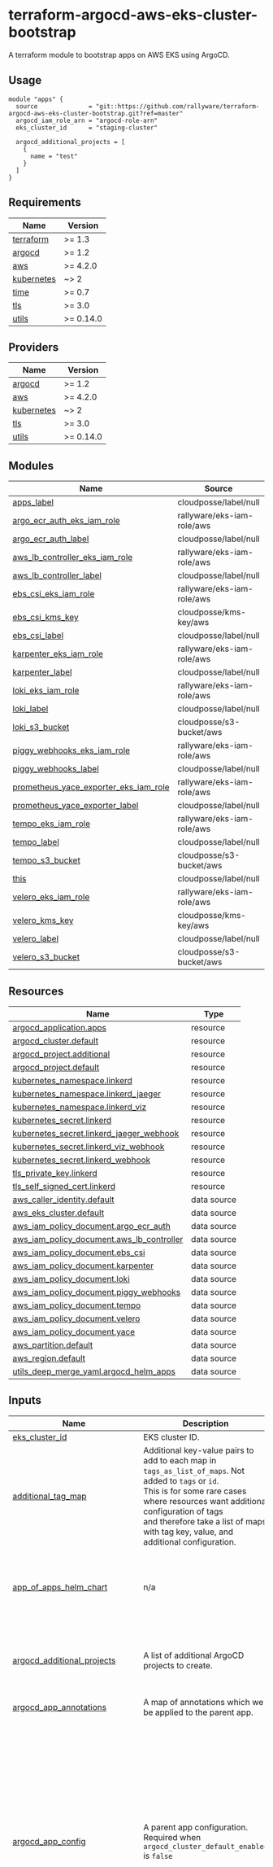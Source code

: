 # terraform-argocd-aws-eks-cluster-bootstrap

A terraform module to bootstrap apps on AWS EKS using ArgoCD.

## Usage

```hcl
module "apps" {
  source              = "git::https://github.com/rallyware/terraform-argocd-aws-eks-cluster-bootstrap.git?ref=master"
  argocd_iam_role_arn = "argocd-role-arn"
  eks_cluster_id      = "staging-cluster"

  argocd_additional_projects = [
    {
      name = "test"
    }
  ]
}
```

<!-- BEGIN_TF_DOCS -->
## Requirements

| Name | Version |
|------|---------|
| <a name="requirement_terraform"></a> [terraform](#requirement\_terraform) | >= 1.3 |
| <a name="requirement_argocd"></a> [argocd](#requirement\_argocd) | >= 1.2 |
| <a name="requirement_aws"></a> [aws](#requirement\_aws) | >= 4.2.0 |
| <a name="requirement_kubernetes"></a> [kubernetes](#requirement\_kubernetes) | ~> 2 |
| <a name="requirement_time"></a> [time](#requirement\_time) | >= 0.7 |
| <a name="requirement_tls"></a> [tls](#requirement\_tls) | >= 3.0 |
| <a name="requirement_utils"></a> [utils](#requirement\_utils) | >= 0.14.0 |

## Providers

| Name | Version |
|------|---------|
| <a name="provider_argocd"></a> [argocd](#provider\_argocd) | >= 1.2 |
| <a name="provider_aws"></a> [aws](#provider\_aws) | >= 4.2.0 |
| <a name="provider_kubernetes"></a> [kubernetes](#provider\_kubernetes) | ~> 2 |
| <a name="provider_tls"></a> [tls](#provider\_tls) | >= 3.0 |
| <a name="provider_utils"></a> [utils](#provider\_utils) | >= 0.14.0 |

## Modules

| Name | Source | Version |
|------|--------|---------|
| <a name="module_apps_label"></a> [apps\_label](#module\_apps\_label) | cloudposse/label/null | 0.25.0 |
| <a name="module_argo_ecr_auth_eks_iam_role"></a> [argo\_ecr\_auth\_eks\_iam\_role](#module\_argo\_ecr\_auth\_eks\_iam\_role) | rallyware/eks-iam-role/aws | 0.1.2 |
| <a name="module_argo_ecr_auth_label"></a> [argo\_ecr\_auth\_label](#module\_argo\_ecr\_auth\_label) | cloudposse/label/null | 0.25.0 |
| <a name="module_aws_lb_controller_eks_iam_role"></a> [aws\_lb\_controller\_eks\_iam\_role](#module\_aws\_lb\_controller\_eks\_iam\_role) | rallyware/eks-iam-role/aws | 0.1.2 |
| <a name="module_aws_lb_controller_label"></a> [aws\_lb\_controller\_label](#module\_aws\_lb\_controller\_label) | cloudposse/label/null | 0.25.0 |
| <a name="module_ebs_csi_eks_iam_role"></a> [ebs\_csi\_eks\_iam\_role](#module\_ebs\_csi\_eks\_iam\_role) | rallyware/eks-iam-role/aws | 0.1.2 |
| <a name="module_ebs_csi_kms_key"></a> [ebs\_csi\_kms\_key](#module\_ebs\_csi\_kms\_key) | cloudposse/kms-key/aws | 0.12.1 |
| <a name="module_ebs_csi_label"></a> [ebs\_csi\_label](#module\_ebs\_csi\_label) | cloudposse/label/null | 0.25.0 |
| <a name="module_karpenter_eks_iam_role"></a> [karpenter\_eks\_iam\_role](#module\_karpenter\_eks\_iam\_role) | rallyware/eks-iam-role/aws | 0.1.2 |
| <a name="module_karpenter_label"></a> [karpenter\_label](#module\_karpenter\_label) | cloudposse/label/null | 0.25.0 |
| <a name="module_loki_eks_iam_role"></a> [loki\_eks\_iam\_role](#module\_loki\_eks\_iam\_role) | rallyware/eks-iam-role/aws | 0.1.2 |
| <a name="module_loki_label"></a> [loki\_label](#module\_loki\_label) | cloudposse/label/null | 0.25.0 |
| <a name="module_loki_s3_bucket"></a> [loki\_s3\_bucket](#module\_loki\_s3\_bucket) | cloudposse/s3-bucket/aws | 3.0.0 |
| <a name="module_piggy_webhooks_eks_iam_role"></a> [piggy\_webhooks\_eks\_iam\_role](#module\_piggy\_webhooks\_eks\_iam\_role) | rallyware/eks-iam-role/aws | 0.1.2 |
| <a name="module_piggy_webhooks_label"></a> [piggy\_webhooks\_label](#module\_piggy\_webhooks\_label) | cloudposse/label/null | 0.25.0 |
| <a name="module_prometheus_yace_exporter_eks_iam_role"></a> [prometheus\_yace\_exporter\_eks\_iam\_role](#module\_prometheus\_yace\_exporter\_eks\_iam\_role) | rallyware/eks-iam-role/aws | 0.1.2 |
| <a name="module_prometheus_yace_exporter_label"></a> [prometheus\_yace\_exporter\_label](#module\_prometheus\_yace\_exporter\_label) | cloudposse/label/null | 0.25.0 |
| <a name="module_tempo_eks_iam_role"></a> [tempo\_eks\_iam\_role](#module\_tempo\_eks\_iam\_role) | rallyware/eks-iam-role/aws | 0.1.2 |
| <a name="module_tempo_label"></a> [tempo\_label](#module\_tempo\_label) | cloudposse/label/null | 0.25.0 |
| <a name="module_tempo_s3_bucket"></a> [tempo\_s3\_bucket](#module\_tempo\_s3\_bucket) | cloudposse/s3-bucket/aws | 3.0.0 |
| <a name="module_this"></a> [this](#module\_this) | cloudposse/label/null | 0.25.0 |
| <a name="module_velero_eks_iam_role"></a> [velero\_eks\_iam\_role](#module\_velero\_eks\_iam\_role) | rallyware/eks-iam-role/aws | 0.1.2 |
| <a name="module_velero_kms_key"></a> [velero\_kms\_key](#module\_velero\_kms\_key) | cloudposse/kms-key/aws | 0.12.1 |
| <a name="module_velero_label"></a> [velero\_label](#module\_velero\_label) | cloudposse/label/null | 0.25.0 |
| <a name="module_velero_s3_bucket"></a> [velero\_s3\_bucket](#module\_velero\_s3\_bucket) | cloudposse/s3-bucket/aws | 3.0.0 |

## Resources

| Name | Type |
|------|------|
| [argocd_application.apps](https://registry.terraform.io/providers/oboukili/argocd/latest/docs/resources/application) | resource |
| [argocd_cluster.default](https://registry.terraform.io/providers/oboukili/argocd/latest/docs/resources/cluster) | resource |
| [argocd_project.additional](https://registry.terraform.io/providers/oboukili/argocd/latest/docs/resources/project) | resource |
| [argocd_project.default](https://registry.terraform.io/providers/oboukili/argocd/latest/docs/resources/project) | resource |
| [kubernetes_namespace.linkerd](https://registry.terraform.io/providers/hashicorp/kubernetes/latest/docs/resources/namespace) | resource |
| [kubernetes_namespace.linkerd_jaeger](https://registry.terraform.io/providers/hashicorp/kubernetes/latest/docs/resources/namespace) | resource |
| [kubernetes_namespace.linkerd_viz](https://registry.terraform.io/providers/hashicorp/kubernetes/latest/docs/resources/namespace) | resource |
| [kubernetes_secret.linkerd](https://registry.terraform.io/providers/hashicorp/kubernetes/latest/docs/resources/secret) | resource |
| [kubernetes_secret.linkerd_jaeger_webhook](https://registry.terraform.io/providers/hashicorp/kubernetes/latest/docs/resources/secret) | resource |
| [kubernetes_secret.linkerd_viz_webhook](https://registry.terraform.io/providers/hashicorp/kubernetes/latest/docs/resources/secret) | resource |
| [kubernetes_secret.linkerd_webhook](https://registry.terraform.io/providers/hashicorp/kubernetes/latest/docs/resources/secret) | resource |
| [tls_private_key.linkerd](https://registry.terraform.io/providers/hashicorp/tls/latest/docs/resources/private_key) | resource |
| [tls_self_signed_cert.linkerd](https://registry.terraform.io/providers/hashicorp/tls/latest/docs/resources/self_signed_cert) | resource |
| [aws_caller_identity.default](https://registry.terraform.io/providers/hashicorp/aws/latest/docs/data-sources/caller_identity) | data source |
| [aws_eks_cluster.default](https://registry.terraform.io/providers/hashicorp/aws/latest/docs/data-sources/eks_cluster) | data source |
| [aws_iam_policy_document.argo_ecr_auth](https://registry.terraform.io/providers/hashicorp/aws/latest/docs/data-sources/iam_policy_document) | data source |
| [aws_iam_policy_document.aws_lb_controller](https://registry.terraform.io/providers/hashicorp/aws/latest/docs/data-sources/iam_policy_document) | data source |
| [aws_iam_policy_document.ebs_csi](https://registry.terraform.io/providers/hashicorp/aws/latest/docs/data-sources/iam_policy_document) | data source |
| [aws_iam_policy_document.karpenter](https://registry.terraform.io/providers/hashicorp/aws/latest/docs/data-sources/iam_policy_document) | data source |
| [aws_iam_policy_document.loki](https://registry.terraform.io/providers/hashicorp/aws/latest/docs/data-sources/iam_policy_document) | data source |
| [aws_iam_policy_document.piggy_webhooks](https://registry.terraform.io/providers/hashicorp/aws/latest/docs/data-sources/iam_policy_document) | data source |
| [aws_iam_policy_document.tempo](https://registry.terraform.io/providers/hashicorp/aws/latest/docs/data-sources/iam_policy_document) | data source |
| [aws_iam_policy_document.velero](https://registry.terraform.io/providers/hashicorp/aws/latest/docs/data-sources/iam_policy_document) | data source |
| [aws_iam_policy_document.yace](https://registry.terraform.io/providers/hashicorp/aws/latest/docs/data-sources/iam_policy_document) | data source |
| [aws_partition.default](https://registry.terraform.io/providers/hashicorp/aws/latest/docs/data-sources/partition) | data source |
| [aws_region.default](https://registry.terraform.io/providers/hashicorp/aws/latest/docs/data-sources/region) | data source |
| [utils_deep_merge_yaml.argocd_helm_apps](https://registry.terraform.io/providers/cloudposse/utils/latest/docs/data-sources/deep_merge_yaml) | data source |

## Inputs

| Name | Description | Type | Default | Required |
|------|-------------|------|---------|:--------:|
| <a name="input_eks_cluster_id"></a> [eks\_cluster\_id](#input\_eks\_cluster\_id) | EKS cluster ID. | `string` | n/a | yes |
| <a name="input_additional_tag_map"></a> [additional\_tag\_map](#input\_additional\_tag\_map) | Additional key-value pairs to add to each map in `tags_as_list_of_maps`. Not added to `tags` or `id`.<br>This is for some rare cases where resources want additional configuration of tags<br>and therefore take a list of maps with tag key, value, and additional configuration. | `map(string)` | `{}` | no |
| <a name="input_app_of_apps_helm_chart"></a> [app\_of\_apps\_helm\_chart](#input\_app\_of\_apps\_helm\_chart) | n/a | <pre>object(<br>    {<br>      chart      = string<br>      repository = string<br>      version    = string<br>    }<br>  )</pre> | <pre>{<br>  "chart": "argocd-app-of-apps",<br>  "repository": "https://rallyware.github.io/terraform-argocd-aws-eks-cluster-bootstrap",<br>  "version": "0.5.0"<br>}</pre> | no |
| <a name="input_argocd_additional_projects"></a> [argocd\_additional\_projects](#input\_argocd\_additional\_projects) | A list of additional ArgoCD projects to create. | <pre>list(object(<br>    {<br>      name        = string<br>      description = optional(string, "Managed by Terraform")<br>    }<br>  ))</pre> | `[]` | no |
| <a name="input_argocd_app_annotations"></a> [argocd\_app\_annotations](#input\_argocd\_app\_annotations) | A map of annotations which we be applied to the parent app. | `map(string)` | `{}` | no |
| <a name="input_argocd_app_config"></a> [argocd\_app\_config](#input\_argocd\_app\_config) | A parent app configuration. Required when `argocd_cluster_default_enabled` is `false` | <pre>object(<br>    {<br>      name                       = optional(string)<br>      project                    = optional(string)<br>      cluster_name               = optional(string, "in-cluster")<br>      cluster_addr               = optional(string, "https://kubernetes.default.svc")<br>      wait                       = optional(bool, false)<br>      create                     = optional(string, "60m")<br>      update                     = optional(string, "60m")<br>      delete                     = optional(string, "60m")<br>      sync_options               = optional(list(string), ["CreateNamespace=true", "ApplyOutOfSyncOnly=true"])<br>      automated_prune            = optional(bool, true)<br>      automated_self_heal        = optional(bool, true)<br>      automated_allow_empty      = optional(bool, true)<br>      retry_limit                = optional(number, 2)<br>      retry_backoff_duration     = optional(string, "30s")<br>      retry_backoff_max_duration = optional(string, "1m")<br>      retry_backoff_factor       = optional(number, 2)<br>    }<br>  )</pre> | `{}` | no |
| <a name="input_argocd_apps"></a> [argocd\_apps](#input\_argocd\_apps) | n/a | <pre>list(object(<br>    {<br>      name            = string<br>      repository      = string<br>      version         = string<br>      cluster         = optional(string)<br>      project         = optional(string)<br>      namespace       = optional(string, "default")<br>      chart           = optional(string, "")<br>      path            = optional(string, "")<br>      override_values = optional(string, "")<br>      skip_crds       = optional(bool, false)<br>      value_files     = optional(list(string), [])<br>      max_history     = optional(number, 10)<br>      sync_wave       = optional(number, 50)<br>      annotations     = optional(map(string), {})<br>      ignore_differences = optional(<br>        list(object(<br>          {<br>            group             = optional(string)<br>            kind              = optional(string)<br>            jqPathExpressions = optional(list(string))<br>            jsonPointers      = optional(list(string))<br>          }<br>        ))<br>      )<br>      sync_policy                = optional(map(string), {})<br>      sync_options               = optional(map(string), {})<br>      create_default_iam_policy  = optional(bool, true)<br>      create_default_iam_role    = optional(bool, true)<br>      iam_policy_document        = optional(string, "{}")<br>      use_sts_regional_endpoints = optional(bool, false)<br>    }<br>  ))</pre> | <pre>[<br>  {<br>    "name": "prometheus-operator-crds",<br>    "namespace": "default",<br>    "path": "example/prometheus-operator-crd/",<br>    "repository": "https://github.com/prometheus-operator/prometheus-operator.git",<br>    "sync_wave": -25,<br>    "version": "v0.52.1"<br>  },<br>  {<br>    "chart": "aws-vpc-cni",<br>    "name": "aws-vpc-cni",<br>    "namespace": "kube-system",<br>    "repository": "https://aws.github.io/eks-charts",<br>    "sync_wave": -11,<br>    "version": "1.1.12"<br>  },<br>  {<br>    "chart": "tigera-operator",<br>    "name": "calico",<br>    "namespace": "calico-system",<br>    "repository": "https://docs.projectcalico.org/charts",<br>    "sync_wave": -10,<br>    "version": "v3.20.2"<br>  },<br>  {<br>    "chart": "argo-ecr-auth",<br>    "name": "argo-ecr-auth",<br>    "namespace": "argo",<br>    "repository": "https://sarmad-abualkaz.github.io/my-helm-charts",<br>    "sync_wave": -9,<br>    "version": "0.1.5"<br>  },<br>  {<br>    "chart": "argo-rollouts",<br>    "name": "argo-rollouts",<br>    "namespace": "argo",<br>    "repository": "https://argoproj.github.io/argo-helm",<br>    "version": "2.0.1"<br>  },<br>  {<br>    "chart": "node-local-dns",<br>    "name": "node-local-dns",<br>    "namespace": "kube-system",<br>    "repository": "https://sweetops.github.io/helm-charts",<br>    "sync_wave": -9,<br>    "version": "0.2.0"<br>  },<br>  {<br>    "chart": "cert-manager",<br>    "name": "cert-manager",<br>    "namespace": "cert-manager",<br>    "repository": "https://charts.jetstack.io",<br>    "sync_wave": -7,<br>    "version": "1.5.0"<br>  },<br>  {<br>    "chart": "cert-manager-issuers",<br>    "name": "cert-manager-issuers",<br>    "namespace": "cert-manager",<br>    "repository": "https://charts.adfinis.com",<br>    "sync_wave": -6,<br>    "version": "0.2.2"<br>  },<br>  {<br>    "chart": "aws-load-balancer-controller",<br>    "name": "aws-lb-controller",<br>    "namespace": "kube-system",<br>    "repository": "https://aws.github.io/eks-charts",<br>    "sync_wave": -5,<br>    "version": "1.4.6"<br>  },<br>  {<br>    "chart": "aws-ebs-csi-driver",<br>    "name": "ebs-csi",<br>    "namespace": "csi-drivers",<br>    "repository": "https://kubernetes-sigs.github.io/aws-ebs-csi-driver",<br>    "sync_wave": -5,<br>    "version": "2.1.0"<br>  },<br>  {<br>    "chart": "piggy-webhooks",<br>    "name": "piggy-webhooks",<br>    "namespace": "infra",<br>    "repository": "https://piggysec.com",<br>    "sync_wave": -4,<br>    "version": "0.2.9"<br>  },<br>  {<br>    "chart": "ingress-nginx",<br>    "name": "ingress-nginx",<br>    "namespace": "infra",<br>    "repository": "https://kubernetes.github.io/ingress-nginx",<br>    "version": "4.0.1"<br>  },<br>  {<br>    "chart": "velero",<br>    "name": "velero",<br>    "namespace": "velero",<br>    "repository": "https://vmware-tanzu.github.io/helm-charts",<br>    "version": "2.27.0"<br>  },<br>  {<br>    "chart": "keda",<br>    "name": "keda",<br>    "namespace": "infra",<br>    "repository": "https://kedacore.github.io/charts",<br>    "version": "2.4.0"<br>  },<br>  {<br>    "chart": "gatekeeper",<br>    "name": "gatekeeper",<br>    "namespace": "infra",<br>    "repository": "https://open-policy-agent.github.io/gatekeeper/charts",<br>    "version": "3.6.0"<br>  },<br>  {<br>    "chart": "victoria-metrics-k8s-stack",<br>    "name": "victoria-metrics",<br>    "namespace": "monitoring",<br>    "repository": "https://victoriametrics.github.io/helm-charts",<br>    "sync_wave": -3,<br>    "version": "0.5.3"<br>  },<br>  {<br>    "chart": "linkerd-crds",<br>    "ignore_differences": [<br>      {<br>        "group": "apiextensions.k8s.io",<br>        "jsonPointers": [<br>          "/spec/names"<br>        ],<br>        "kind": "CustomResourceDefinition"<br>      }<br>    ],<br>    "name": "linkerd-crds",<br>    "namespace": "linkerd",<br>    "repository": "https://helm.linkerd.io/stable",<br>    "sync_wave": -20,<br>    "version": "1.4.0"<br>  },<br>  {<br>    "chart": "linkerd-helpers",<br>    "name": "linkerd-helpers",<br>    "namespace": "linkerd",<br>    "repository": "https://sweetops.github.io/helm-charts",<br>    "sync_wave": 3,<br>    "version": "0.1.1"<br>  },<br>  {<br>    "chart": "linkerd-control-plane",<br>    "name": "linkerd",<br>    "namespace": "linkerd",<br>    "repository": "https://helm.linkerd.io/stable",<br>    "sync_wave": 4,<br>    "version": "1.9.3"<br>  },<br>  {<br>    "chart": "linkerd-smi",<br>    "name": "linkerd-smi",<br>    "namespace": "linkerd-smi",<br>    "repository": "https://linkerd.github.io/linkerd-smi",<br>    "version": "0.2.0"<br>  },<br>  {<br>    "chart": "linkerd-viz",<br>    "name": "linkerd-viz",<br>    "namespace": "linkerd-viz",<br>    "repository": "https://helm.linkerd.io/stable",<br>    "version": "30.3.3"<br>  },<br>  {<br>    "chart": "linkerd-jaeger",<br>    "name": "linkerd-jaeger",<br>    "namespace": "linkerd-jaeger",<br>    "repository": "https://helm.linkerd.io/stable",<br>    "version": "30.4.3"<br>  },<br>  {<br>    "chart": "prometheus-blackbox-exporter",<br>    "name": "prometheus-blackbox-exporter",<br>    "namespace": "monitoring",<br>    "repository": "https://prometheus-community.github.io/helm-charts",<br>    "version": "5.0.3"<br>  },<br>  {<br>    "chart": "karpenter",<br>    "ignore_differences": [<br>      {<br>        "jsonPointers": [<br>          "/data"<br>        ],<br>        "kind": "Secret"<br>      }<br>    ],<br>    "name": "karpenter",<br>    "namespace": "karpenter",<br>    "repository": "https://charts.karpenter.sh",<br>    "version": "0.10.0"<br>  },<br>  {<br>    "chart": "loki",<br>    "ignore_differences": [<br>      {<br>        "group": "apps",<br>        "jqPathExpressions": [<br>          ".spec.persistentVolumeClaimRetentionPolicy"<br>        ],<br>        "kind": "StatefulSet"<br>      }<br>    ],<br>    "name": "loki",<br>    "namespace": "logging",<br>    "repository": "https://grafana.github.io/helm-charts",<br>    "version": "3.6.0"<br>  },<br>  {<br>    "chart": "prometheus-yace-exporter",<br>    "name": "prometheus-yace-exporter",<br>    "namespace": "monitoring",<br>    "repository": "https://mogaal.github.io/helm-charts",<br>    "version": "0.5.0"<br>  },<br>  {<br>    "chart": "tempo-distributed",<br>    "name": "tempo",<br>    "namespace": "tracing",<br>    "repository": "https://grafana.github.io/helm-charts",<br>    "version": "0.15.3"<br>  },<br>  {<br>    "chart": "actions-runner-controller",<br>    "name": "gha-controller",<br>    "namespace": "cicd",<br>    "repository": "https://actions-runner-controller.github.io/actions-runner-controller",<br>    "sync_wave": 20,<br>    "version": "0.15.1"<br>  },<br>  {<br>    "chart": "oauth2-proxy",<br>    "name": "oauth2-proxy",<br>    "namespace": "infra",<br>    "repository": "https://oauth2-proxy.github.io/manifests",<br>    "version": "4.2.0"<br>  }<br>]</pre> | no |
| <a name="input_argocd_cluster_default_enabled"></a> [argocd\_cluster\_default\_enabled](#input\_argocd\_cluster\_default\_enabled) | Whether to create ArgoCD cluster resource. Requires: argocd\_iam\_role\_arn | `bool` | `true` | no |
| <a name="input_argocd_iam_role_arn"></a> [argocd\_iam\_role\_arn](#input\_argocd\_iam\_role\_arn) | IAM role ARN for ArgoCD to authenticate in EKS cluster. | `string` | `""` | no |
| <a name="input_argocd_namespace"></a> [argocd\_namespace](#input\_argocd\_namespace) | The Kubernetes namespace where ArgoCD installed to. | `string` | `"argo"` | no |
| <a name="input_argocd_project_default_enabled"></a> [argocd\_project\_default\_enabled](#input\_argocd\_project\_default\_enabled) | Whether to create default ArgoCD project. | `bool` | `true` | no |
| <a name="input_attributes"></a> [attributes](#input\_attributes) | ID element. Additional attributes (e.g. `workers` or `cluster`) to add to `id`,<br>in the order they appear in the list. New attributes are appended to the<br>end of the list. The elements of the list are joined by the `delimiter`<br>and treated as a single ID element. | `list(string)` | `[]` | no |
| <a name="input_context"></a> [context](#input\_context) | Single object for setting entire context at once.<br>See description of individual variables for details.<br>Leave string and numeric variables as `null` to use default value.<br>Individual variable settings (non-null) override settings in context object,<br>except for attributes, tags, and additional\_tag\_map, which are merged. | `any` | <pre>{<br>  "additional_tag_map": {},<br>  "attributes": [],<br>  "delimiter": null,<br>  "descriptor_formats": {},<br>  "enabled": true,<br>  "environment": null,<br>  "id_length_limit": null,<br>  "label_key_case": null,<br>  "label_order": [],<br>  "label_value_case": null,<br>  "labels_as_tags": [<br>    "unset"<br>  ],<br>  "name": null,<br>  "namespace": null,<br>  "regex_replace_chars": null,<br>  "stage": null,<br>  "tags": {},<br>  "tenant": null<br>}</pre> | no |
| <a name="input_delimiter"></a> [delimiter](#input\_delimiter) | Delimiter to be used between ID elements.<br>Defaults to `-` (hyphen). Set to `""` to use no delimiter at all. | `string` | `null` | no |
| <a name="input_descriptor_formats"></a> [descriptor\_formats](#input\_descriptor\_formats) | Describe additional descriptors to be output in the `descriptors` output map.<br>Map of maps. Keys are names of descriptors. Values are maps of the form<br>`{<br>   format = string<br>   labels = list(string)<br>}`<br>(Type is `any` so the map values can later be enhanced to provide additional options.)<br>`format` is a Terraform format string to be passed to the `format()` function.<br>`labels` is a list of labels, in order, to pass to `format()` function.<br>Label values will be normalized before being passed to `format()` so they will be<br>identical to how they appear in `id`.<br>Default is `{}` (`descriptors` output will be empty). | `any` | `{}` | no |
| <a name="input_enabled"></a> [enabled](#input\_enabled) | Set to false to prevent the module from creating any resources | `bool` | `null` | no |
| <a name="input_environment"></a> [environment](#input\_environment) | ID element. Usually used for region e.g. 'uw2', 'us-west-2', OR role 'prod', 'staging', 'dev', 'UAT' | `string` | `null` | no |
| <a name="input_id_length_limit"></a> [id\_length\_limit](#input\_id\_length\_limit) | Limit `id` to this many characters (minimum 6).<br>Set to `0` for unlimited length.<br>Set to `null` for keep the existing setting, which defaults to `0`.<br>Does not affect `id_full`. | `number` | `null` | no |
| <a name="input_label_key_case"></a> [label\_key\_case](#input\_label\_key\_case) | Controls the letter case of the `tags` keys (label names) for tags generated by this module.<br>Does not affect keys of tags passed in via the `tags` input.<br>Possible values: `lower`, `title`, `upper`.<br>Default value: `title`. | `string` | `null` | no |
| <a name="input_label_order"></a> [label\_order](#input\_label\_order) | The order in which the labels (ID elements) appear in the `id`.<br>Defaults to ["namespace", "environment", "stage", "name", "attributes"].<br>You can omit any of the 6 labels ("tenant" is the 6th), but at least one must be present. | `list(string)` | `null` | no |
| <a name="input_label_value_case"></a> [label\_value\_case](#input\_label\_value\_case) | Controls the letter case of ID elements (labels) as included in `id`,<br>set as tag values, and output by this module individually.<br>Does not affect values of tags passed in via the `tags` input.<br>Possible values: `lower`, `title`, `upper` and `none` (no transformation).<br>Set this to `title` and set `delimiter` to `""` to yield Pascal Case IDs.<br>Default value: `lower`. | `string` | `null` | no |
| <a name="input_labels_as_tags"></a> [labels\_as\_tags](#input\_labels\_as\_tags) | Set of labels (ID elements) to include as tags in the `tags` output.<br>Default is to include all labels.<br>Tags with empty values will not be included in the `tags` output.<br>Set to `[]` to suppress all generated tags.<br>**Notes:**<br>  The value of the `name` tag, if included, will be the `id`, not the `name`.<br>  Unlike other `null-label` inputs, the initial setting of `labels_as_tags` cannot be<br>  changed in later chained modules. Attempts to change it will be silently ignored. | `set(string)` | <pre>[<br>  "default"<br>]</pre> | no |
| <a name="input_name"></a> [name](#input\_name) | ID element. Usually the component or solution name, e.g. 'app' or 'jenkins'.<br>This is the only ID element not also included as a `tag`.<br>The "name" tag is set to the full `id` string. There is no tag with the value of the `name` input. | `string` | `null` | no |
| <a name="input_namespace"></a> [namespace](#input\_namespace) | ID element. Usually an abbreviation of your organization name, e.g. 'eg' or 'cp', to help ensure generated IDs are globally unique | `string` | `null` | no |
| <a name="input_regex_replace_chars"></a> [regex\_replace\_chars](#input\_regex\_replace\_chars) | Terraform regular expression (regex) string.<br>Characters matching the regex will be removed from the ID elements.<br>If not set, `"/[^a-zA-Z0-9-]/"` is used to remove all characters other than hyphens, letters and digits. | `string` | `null` | no |
| <a name="input_stage"></a> [stage](#input\_stage) | ID element. Usually used to indicate role, e.g. 'prod', 'staging', 'source', 'build', 'test', 'deploy', 'release' | `string` | `null` | no |
| <a name="input_tags"></a> [tags](#input\_tags) | Additional tags (e.g. `{'BusinessUnit': 'XYZ'}`).<br>Neither the tag keys nor the tag values will be modified by this module. | `map(string)` | `{}` | no |
| <a name="input_tenant"></a> [tenant](#input\_tenant) | ID element \_(Rarely used, not included by default)\_. A customer identifier, indicating who this instance of a resource is for | `string` | `null` | no |

## Outputs

| Name | Description |
|------|-------------|
| <a name="output_argo_ecr_auth_service_account_role_arn"></a> [argo\_ecr\_auth\_service\_account\_role\_arn](#output\_argo\_ecr\_auth\_service\_account\_role\_arn) | argo-ecr-auth IAM role ARN |
| <a name="output_argo_ecr_auth_service_account_role_name"></a> [argo\_ecr\_auth\_service\_account\_role\_name](#output\_argo\_ecr\_auth\_service\_account\_role\_name) | argo-ecr-auth IAM role name |
| <a name="output_argo_ecr_auth_service_account_role_unique_id"></a> [argo\_ecr\_auth\_service\_account\_role\_unique\_id](#output\_argo\_ecr\_auth\_service\_account\_role\_unique\_id) | argo-ecr-auth IAM role unique ID |
| <a name="output_ebs_csi_kms_key_arn"></a> [ebs\_csi\_kms\_key\_arn](#output\_ebs\_csi\_kms\_key\_arn) | EBS CSI KMS key ARN |
| <a name="output_ebs_csi_kms_key_id"></a> [ebs\_csi\_kms\_key\_id](#output\_ebs\_csi\_kms\_key\_id) | EBS CSI KMS key ID |
| <a name="output_ebs_csi_service_account_policy_id"></a> [ebs\_csi\_service\_account\_policy\_id](#output\_ebs\_csi\_service\_account\_policy\_id) | EBS CSI driver IAM policy ID |
| <a name="output_ebs_csi_service_account_policy_name"></a> [ebs\_csi\_service\_account\_policy\_name](#output\_ebs\_csi\_service\_account\_policy\_name) | EBS CSI driver IAM policy name |
| <a name="output_ebs_csi_service_account_role_arn"></a> [ebs\_csi\_service\_account\_role\_arn](#output\_ebs\_csi\_service\_account\_role\_arn) | EBS CSI driver IAM role ARN |
| <a name="output_ebs_csi_service_account_role_name"></a> [ebs\_csi\_service\_account\_role\_name](#output\_ebs\_csi\_service\_account\_role\_name) | EBS CSI driver IAM role name |
| <a name="output_ebs_csi_service_account_role_unique_id"></a> [ebs\_csi\_service\_account\_role\_unique\_id](#output\_ebs\_csi\_service\_account\_role\_unique\_id) | EBS CSI driver IAM role unique ID |
| <a name="output_karpenter_service_account_policy_id"></a> [karpenter\_service\_account\_policy\_id](#output\_karpenter\_service\_account\_policy\_id) | AWS Karpenter IAM policy ID |
| <a name="output_karpenter_service_account_policy_name"></a> [karpenter\_service\_account\_policy\_name](#output\_karpenter\_service\_account\_policy\_name) | AWS Karpenter IAM policy name |
| <a name="output_karpenter_service_account_role_arn"></a> [karpenter\_service\_account\_role\_arn](#output\_karpenter\_service\_account\_role\_arn) | AWS Karpenter IAM role ARN |
| <a name="output_karpenter_service_account_role_name"></a> [karpenter\_service\_account\_role\_name](#output\_karpenter\_service\_account\_role\_name) | AWS Karpenter IAM role name |
| <a name="output_karpenter_service_account_role_unique_id"></a> [karpenter\_service\_account\_role\_unique\_id](#output\_karpenter\_service\_account\_role\_unique\_id) | AWS Karpenter IAM role unique ID |
| <a name="output_loki_s3_bucket_arn"></a> [loki\_s3\_bucket\_arn](#output\_loki\_s3\_bucket\_arn) | Grafana Loki S3 bucket ARN |
| <a name="output_loki_s3_bucket_id"></a> [loki\_s3\_bucket\_id](#output\_loki\_s3\_bucket\_id) | Grafana Loki S3 bucket name |
| <a name="output_loki_service_account_policy_id"></a> [loki\_service\_account\_policy\_id](#output\_loki\_service\_account\_policy\_id) | Grafana Loki IAM policy ID |
| <a name="output_loki_service_account_policy_name"></a> [loki\_service\_account\_policy\_name](#output\_loki\_service\_account\_policy\_name) | Grafana Loki IAM policy name |
| <a name="output_loki_service_account_role_arn"></a> [loki\_service\_account\_role\_arn](#output\_loki\_service\_account\_role\_arn) | Grafana Loki IAM role ARN |
| <a name="output_loki_service_account_role_name"></a> [loki\_service\_account\_role\_name](#output\_loki\_service\_account\_role\_name) | Grafana Loki IAM role name |
| <a name="output_loki_service_account_role_unique_id"></a> [loki\_service\_account\_role\_unique\_id](#output\_loki\_service\_account\_role\_unique\_id) | Grafana Loki IAM role unique ID |
| <a name="output_piggy_webhooks_service_account_policy_id"></a> [piggy\_webhooks\_service\_account\_policy\_id](#output\_piggy\_webhooks\_service\_account\_policy\_id) | Piggy webhooks IAM policy ID |
| <a name="output_piggy_webhooks_service_account_policy_name"></a> [piggy\_webhooks\_service\_account\_policy\_name](#output\_piggy\_webhooks\_service\_account\_policy\_name) | Piggy webhooks IAM policy name |
| <a name="output_piggy_webhooks_service_account_role_arn"></a> [piggy\_webhooks\_service\_account\_role\_arn](#output\_piggy\_webhooks\_service\_account\_role\_arn) | Piggy webhooks IAM role ARN |
| <a name="output_piggy_webhooks_service_account_role_name"></a> [piggy\_webhooks\_service\_account\_role\_name](#output\_piggy\_webhooks\_service\_account\_role\_name) | Piggy webhooks IAM role name |
| <a name="output_piggy_webhooks_service_account_role_unique_id"></a> [piggy\_webhooks\_service\_account\_role\_unique\_id](#output\_piggy\_webhooks\_service\_account\_role\_unique\_id) | Piggy webhooks IAM role unique ID |
| <a name="output_prometheus_yace_exporter_service_account_role_arn"></a> [prometheus\_yace\_exporter\_service\_account\_role\_arn](#output\_prometheus\_yace\_exporter\_service\_account\_role\_arn) | prometheus-yace-exporter IAM role ARN |
| <a name="output_prometheus_yace_exporter_service_account_role_name"></a> [prometheus\_yace\_exporter\_service\_account\_role\_name](#output\_prometheus\_yace\_exporter\_service\_account\_role\_name) | prometheus-yace-exporter IAM role name |
| <a name="output_prometheus_yace_exporter_service_account_role_unique_id"></a> [prometheus\_yace\_exporter\_service\_account\_role\_unique\_id](#output\_prometheus\_yace\_exporter\_service\_account\_role\_unique\_id) | prometheus-yace-exporter IAM role unique ID |
| <a name="output_tempo_s3_bucket_arn"></a> [tempo\_s3\_bucket\_arn](#output\_tempo\_s3\_bucket\_arn) | Grafana Tempo S3 bucket ARN |
| <a name="output_tempo_s3_bucket_id"></a> [tempo\_s3\_bucket\_id](#output\_tempo\_s3\_bucket\_id) | Grafana Tempo S3 bucket name |
| <a name="output_tempo_service_account_policy_id"></a> [tempo\_service\_account\_policy\_id](#output\_tempo\_service\_account\_policy\_id) | Grafana Tempo IAM policy ID |
| <a name="output_tempo_service_account_policy_name"></a> [tempo\_service\_account\_policy\_name](#output\_tempo\_service\_account\_policy\_name) | Grafana Tempo IAM policy name |
| <a name="output_tempo_service_account_role_arn"></a> [tempo\_service\_account\_role\_arn](#output\_tempo\_service\_account\_role\_arn) | Grafana Tempo IAM role ARN |
| <a name="output_tempo_service_account_role_name"></a> [tempo\_service\_account\_role\_name](#output\_tempo\_service\_account\_role\_name) | Grafana Tempo IAM role name |
| <a name="output_tempo_service_account_role_unique_id"></a> [tempo\_service\_account\_role\_unique\_id](#output\_tempo\_service\_account\_role\_unique\_id) | Grafana Tempo IAM role unique ID |
| <a name="output_velero_kms_key_arn"></a> [velero\_kms\_key\_arn](#output\_velero\_kms\_key\_arn) | Velero KMS key ARN |
| <a name="output_velero_kms_key_id"></a> [velero\_kms\_key\_id](#output\_velero\_kms\_key\_id) | Velero KMS key ID |
| <a name="output_velero_s3_bucket_arn"></a> [velero\_s3\_bucket\_arn](#output\_velero\_s3\_bucket\_arn) | Velero S3 bucket ARN |
| <a name="output_velero_s3_bucket_id"></a> [velero\_s3\_bucket\_id](#output\_velero\_s3\_bucket\_id) | Velero S3 bucket name |
| <a name="output_velero_service_account_policy_id"></a> [velero\_service\_account\_policy\_id](#output\_velero\_service\_account\_policy\_id) | Velero IAM policy ID |
| <a name="output_velero_service_account_policy_name"></a> [velero\_service\_account\_policy\_name](#output\_velero\_service\_account\_policy\_name) | Velero IAM policy name |
| <a name="output_velero_service_account_role_arn"></a> [velero\_service\_account\_role\_arn](#output\_velero\_service\_account\_role\_arn) | Velero IAM role ARN |
| <a name="output_velero_service_account_role_name"></a> [velero\_service\_account\_role\_name](#output\_velero\_service\_account\_role\_name) | Velero IAM role name |
| <a name="output_velero_service_account_role_unique_id"></a> [velero\_service\_account\_role\_unique\_id](#output\_velero\_service\_account\_role\_unique\_id) | Velero IAM role unique ID |
<!-- END_TF_DOCS --> 

## License
The Apache-2.0 license